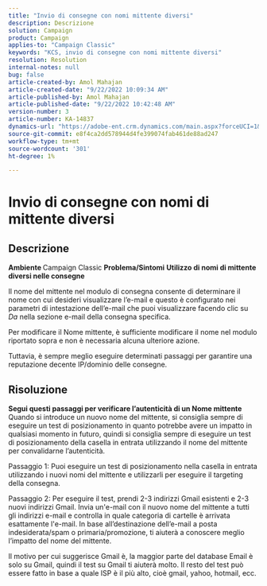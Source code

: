 ```yaml
---
title: "Invio di consegne con nomi mittente diversi"
description: Descrizione
solution: Campaign
product: Campaign
applies-to: "Campaign Classic"
keywords: "KCS, invio di consegne con nomi mittente diversi"
resolution: Resolution
internal-notes: null
bug: false
article-created-by: Amol Mahajan
article-created-date: "9/22/2022 10:09:34 AM"
article-published-by: Amol Mahajan
article-published-date: "9/22/2022 10:42:48 AM"
version-number: 3
article-number: KA-14837
dynamics-url: "https://adobe-ent.crm.dynamics.com/main.aspx?forceUCI=1&pagetype=entityrecord&etn=knowledgearticle&id=3482baa3-5e3a-ed11-9db0-002248086d3d"
source-git-commit: e8f4ca2dd578944d4fe399074fab461de88ad247
workflow-type: tm+mt
source-wordcount: '301'
ht-degree: 1%

---
```


# Invio di consegne con nomi di mittente diversi

## Descrizione

<b>Ambiente</b><b> </b>
Campaign Classic
<b>Problema/Sintomi</b>
<b>Utilizzo di nomi di mittente diversi nelle consegne</b>

Il nome del mittente nel modulo di consegna consente di determinare il nome con cui desideri visualizzare l’e-mail e questo è configurato nei parametri di intestazione dell’e-mail che puoi visualizzare facendo clic su *Da* nella sezione e-mail della consegna specifica.

Per modificare il Nome mittente, è sufficiente modificare il nome nel modulo riportato sopra e non è necessaria alcuna ulteriore azione.

Tuttavia, è sempre meglio eseguire determinati passaggi per garantire una reputazione decente IP/dominio delle consegne.






## Risoluzione

<b>Segui questi passaggi per verificare l’autenticità di un Nome mittente</b>
Quando si introduce un nuovo nome del mittente, si consiglia sempre di eseguire un test di posizionamento in quanto potrebbe avere un impatto in qualsiasi momento in futuro, quindi si consiglia sempre di eseguire un test di posizionamento della casella in entrata utilizzando il nome del mittente per convalidarne l’autenticità.

Passaggio 1: Puoi eseguire un test di posizionamento nella casella in entrata utilizzando i nuovi nomi del mittente e utilizzarli per eseguire il targeting della consegna.

Passaggio 2: Per eseguire il test, prendi 2-3 indirizzi Gmail esistenti e 2-3 nuovi indirizzi Gmail. Invia un&#39;e-mail con il nuovo nome del mittente a tutti gli indirizzi e-mail e controlla in quale categoria di cartelle è arrivata esattamente l&#39;e-mail. In base all’destinazione dell’e-mail a posta indesiderata/spam o primaria/promozione, ti aiuterà a conoscere meglio l’impatto del nome del mittente.

Il motivo per cui suggerisce Gmail è, la maggior parte del database Email è solo su Gmail, quindi il test su Gmail ti aiuterà molto. Il resto del test può essere fatto in base a quale ISP è il più alto, cioè gmail, yahoo, hotmail, ecc.
